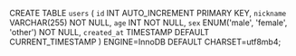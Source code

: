 CREATE TABLE `users` (
`id` INT AUTO_INCREMENT PRIMARY KEY,
`nickname` VARCHAR(255) NOT NULL,
`age` INT NOT NULL,
`sex` ENUM('male', 'female', 'other') NOT NULL,
`created_at` TIMESTAMP DEFAULT CURRENT_TIMESTAMP
) ENGINE=InnoDB DEFAULT CHARSET=utf8mb4;
